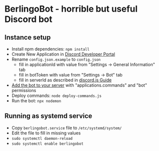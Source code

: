 # BerlingoBot - horrible but useful Discord bot

## Instance setup
- Install npm dependencies: `npm install`
- Create New Application in [Discord Developer Portal](https://discord.com/developers/applications/)
- Rename `config.json.example` to `config.json`
    - fill in applicationId with value from "Settings -> General Information" tab
    - fill in botToken with value from "Settings -> Bot" tab
    - fill in serverId as described in [discord.js Guide](https://discordjs.guide/creating-your-bot/command-deployment.html)
- [Add the bot to your server](https://discordjs.guide/preparations/adding-your-bot-to-servers.html) with "applications.commands" and "bot" permissions
- Deploy commands: `node deploy-commands.js`
- Run the bot: `npx nodemon`

## Running as systemd service
- Copy `berlingobot.service` file to `/etc/systemd/system/`
- Edit the file to fill in missing values
- `sudo systemctl daemon-reload`
- `sudo systemctl enable berlingobot`
